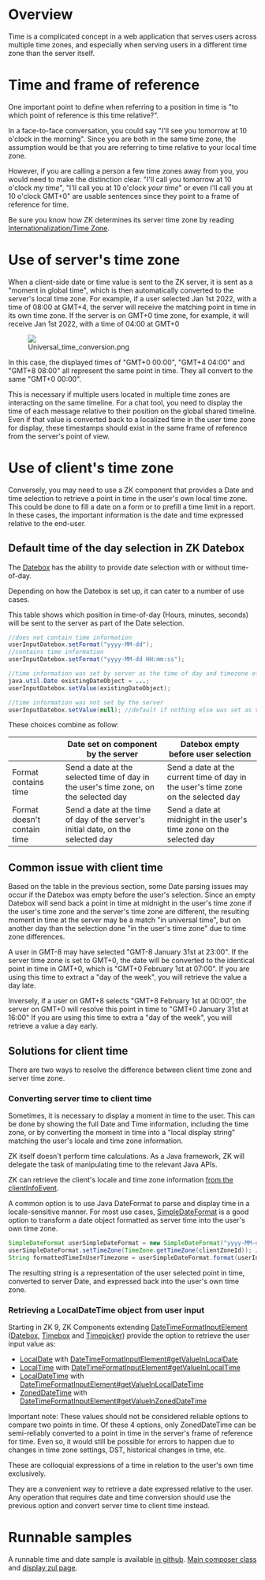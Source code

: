 

# Overview

Time is a complicated concept in a web application that serves users
across multiple time zones, and especially when serving users in a
different time zone than the server itself.

# Time and frame of reference

One important point to define when referring to a position in time is
"to which point of reference is this time relative?".

In a face-to-face conversation, you could say "I'll see you tomorrow at
10 o'clock in the morning". Since you are both in the same time zone,
the assumption would be that you are referring to time relative to your
local time zone.

However, if you are calling a person a few time zones away from you, you
would need to make the distinction clear. "I'll call you tomorrow at 10
o'clock *my time*", "I'll call you at 10 o'clock *your time*" or even
I'll call you at 10 o'clock GMT+0" are usable sentences since they point
to a frame of reference for time.

Be sure you know how ZK determines its server time zone by reading
[Internationalization/Time
Zone](ZK_Developer's_Reference/Internationalization/Time_Zone).

# Use of server's time zone

When a client-side date or time value is sent to the ZK server, it is
sent as a "moment in global time", which is then automatically converted
to the server's local time zone. For example, if a user selected Jan 1st
2022, with a time of 08:00 at GMT+4, the server will receive the
matching point in time in its own time zone. If the server is on GMT+0
time zone, for example, it will receive Jan 1st 2022, with a time of
04:00 at GMT+0

<figure>
<img src="images/Universal_time_conversion.png
title="Universal_time_conversion.png" />
<figcaption>Universal_time_conversion.png</figcaption>
</figure>

In this case, the displayed times of "GMT+0 00:00", "GMT+4 04:00" and
"GMT+8 08:00" all represent the same point in time. They all convert to
the same "GMT+0 00:00".

This is necessary if multiple users located in multiple time zones are
interacting on the same timeline. For a chat tool, you need to display
the time of each message relative to their position on the global shared
timeline. Even if that value is converted back to a localized time in
the user time zone for display, these timestamps should exist in the
same frame of reference from the server's point of view.

# Use of client's time zone

Conversely, you may need to use a ZK component that provides a Date and
time selection to retrieve a point in time in the user's own local time
zone. This could be done to fill a date on a form or to prefill a time
limit in a report. In these cases, the important information is the date
and time expressed relative to the end-user.

## Default time of the day selection in ZK Datebox

The [ Datebox](ZK%20Component%20Reference/Input/Datebox) has
the ability to provide date selection with or without time-of-day.

Depending on how the Datebox is set up, it can cater to a number of use
cases.

This table shows which position in time-of-day (Hours, minutes, seconds)
will be sent to the server as part of the Date selection.

``` java
//does not contain time information
userInputDatebox.setFormat("yyyy-MM-dd");
//contains time information
userInputDatebox.setFormat("yyyy-MM-dd HH:mm:ss");

//time information was set by server as the time of day and timezone of the date object passed to the component
java.util.Date existingDateObject = ...;
userInputDatebox.setValue(existingDateObject);

//time information was not set by the server
userInputDatebox.setValue(null); //default if nothing else was set as value.
```

These choices combine as follow:

|                             | Date set on component by the server                                                  | Datebox empty before user selection                                                |
|-----------------------------|--------------------------------------------------------------------------------------|------------------------------------------------------------------------------------|
| Format contains time        | Send a date at the selected time of day in the user's time zone, on the selected day | Send a date at the current time of day in the user's time zone on the selected day |
| Format doesn't contain time | Send a date at the time of day of the server's initial date, on the selected day     | Send a date at midnight in the user's time zone on the selected day                |

## Common issue with client time

Based on the table in the previous section, some Date parsing issues may
occur if the Datebox was empty before the user's selection. Since an
empty Datebox will send back a point in time at midnight in the user's
time zone if the user's time zone and the server's time zone are
different, the resulting moment in time at the server may be a match "in
universal time", but on another day than the selection done "in the
user's time zone" due to time zone differences.

A user in GMT-8 may have selected "GMT-8 January 31st at 23:00". If the
server time zone is set to GMT+0, the date will be converted to the
identical point in time in GMT+0, which is "GMT+0 February 1st at
07:00". If you are using this time to extract a "day of the week", you
will retrieve the value a day late.

Inversely, if a user on GMT+8 selects "GMT+8 February 1st at 00:00", the
server on GMT+0 will resolve this point in time to "GMT+0 January 31st
at 16:00" If you are using this time to extra a "day of the week", you
will retrieve a value a day early.

## Solutions for client time

There are two ways to resolve the difference between client time zone
and server time zone.

### Converting server time to client time

Sometimes, it is necessary to display a moment in time to the user. This
can be done by showing the full Date and Time information, including the
time zone, or by converting the moment in time into a "local display
string" matching the user's locale and time zone information.

ZK itself doesn't perform time calculations. As a Java framework, ZK
will delegate the task of manipulating time to the relevant Java APIs.

ZK can retrieve the client's locale and time zone information [from the
clientInfoEvent](ZK_Developer's_Reference/UI_Patterns/Browser_Information_and_Control).

A common option is to use Java DateFormat to parse and display time in a
locale-sensitive manner. For most use cases,
[SimpleDateFormat](https://docs.oracle.com/javase/10/docs/api/java/text/SimpleDateFormat.html)
is a good option to transform a date object formatted as server time
into the user's own time zone.

``` java
SimpleDateFormat userSimpleDateFormat = new SimpleDateFormat("yyyy-MM-dd HH:mm:ss"); //creates a SimpleDateFormat formatter
userSimpleDateFormat.setTimeZone(TimeZone.getTimeZone(clientZoneId)); //Select the time zone in which the Date object should be displayed
String formattedTimeInUserTimezone = userSimpleDateFormat.format(userInputDatebox.getValue()); //retrieve and parse a Date object
```

The resulting string is a representation of the user selected point in
time, converted to server Date, and expressed back into the user's own
time zone.

### Retrieving a LocalDateTime object from user input

Starting in ZK 9, ZK Components extending
[DateTimeFormatInputElement](https://www.zkoss.org/javadoc/latest/zk/org/zkoss/zul/impl/DateTimeFormatInputElement.html)
([Datebox](ZK_Component_Reference/Input/Datebox),
[Timebox](ZK_Component_Reference/Input/Timebox) and
[Timepicker](ZK_Component_Reference/Input/Timepicker))
provide the option to retrieve the user input value as:

- [LocalDate](https://docs.oracle.com/javase/8/docs/api/java/time/LocalDate.html)
  with
  [DateTimeFormatInputElement#getValueInLocalDate](https://www.zkoss.org/javadoc/latest/zk/org/zkoss/zul/impl/DateTimeFormatInputElement.html#getValueInLocalDate--)
- [LocalTime](https://docs.oracle.com/javase/8/docs/api/java/time/LocalTime.html)
  with
  [DateTimeFormatInputElement#getValueInLocalTime](https://www.zkoss.org/javadoc/latest/zk/org/zkoss/zul/impl/DateTimeFormatInputElement.html#getValueInLocalTime--)
- [LocalDateTime](https://docs.oracle.com/javase/8/docs/api/java/time/LocalDateTime.html)
  with
  [DateTimeFormatInputElement#getValueInLocalDateTime](https://www.zkoss.org/javadoc/latest/zk/org/zkoss/zul/impl/DateTimeFormatInputElement.html#getValueInLocalDateTime--)
- [ZonedDateTime](https://docs.oracle.com/javase/8/docs/api/java/time/ZonedDateTime.html)
  with
  [DateTimeFormatInputElement#getValueInZonedDateTime](https://www.zkoss.org/javadoc/latest/zk/org/zkoss/zul/impl/DateTimeFormatInputElement.html#getValueInZonedDateTime--)

Important note: These values should not be considered reliable options
to compare two points in time. Of these 4 options, only ZonedDateTime
can be semi-reliably converted to a point in time in the server's frame
of reference for time. Even so, it would still be possible for errors to
happen due to changes in time zone settings, DST, historical changes in
time, etc.

These are colloquial expressions of a time in relation to the user's own
time exclusively.

They are a convenient way to retrieve a date expressed relative to the
user. Any operation that requires date and time conversion should use
the previous option and convert server time to client time instead.

# Runnable samples

A runnable time and date sample is available [in
github](https://github.com/zkoss/zkbooks/tree/master/developersreference).
[Main composer
class](https://github.com/zkoss/zkbooks/blob/master/developersreference/developersreference/src/main/java/org/zkoss/reference/developer/internationalization/DateboxTimezoneComposer.java)
and [display zul
page](https://github.com/zkoss/zkbooks/blob/master/developersreference/developersreference/src/main/webapp/internationalization/datebox-timezone.zul).
